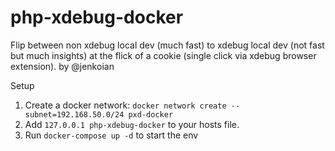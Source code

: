 # php-xdebug-docker
Flip between non xdebug local dev (much fast) to xdebug local dev (not fast but much insights) at the flick of a cookie (single click via xdebug browser extension). by @jenkoian

Setup

1. Create a docker network:
`docker network create --subnet=192.168.50.0/24 pxd-docker`
2. Add `127.0.0.1 php-xdebug-docker` to your hosts file.  
3. Run `docker-compose up -d` to start the env
